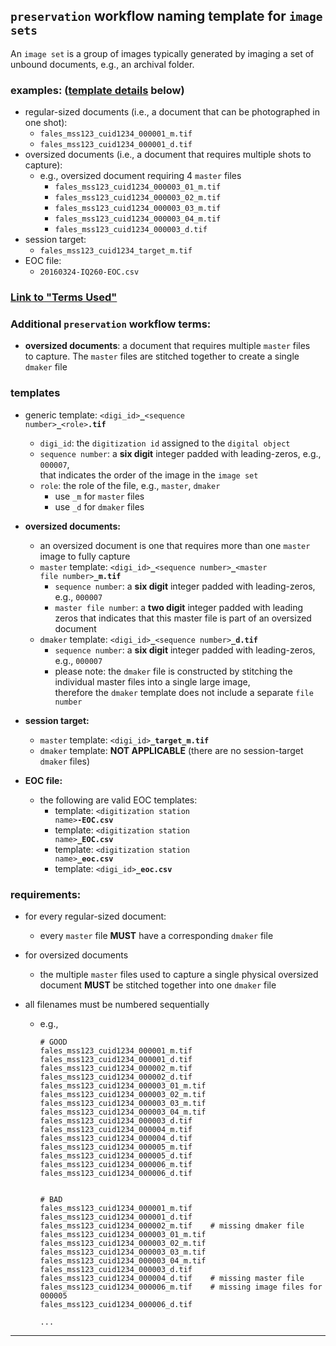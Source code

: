 ## `preservation` workflow naming template for `image sets`

An `image set` is a group of images typically generated by imaging a set of unbound documents, e.g., an archival folder.

### examples: ([template details](#template) below)
  * regular-sized documents (i.e., a document that can be photographed in one shot):
    * `fales_mss123_cuid1234_000001_m.tif`
    * `fales_mss123_cuid1234_000001_d.tif`
  * oversized documents (i.e., a document that requires multiple shots to capture):
    * e.g., oversized document requiring 4 `master` files
      * `fales_mss123_cuid1234_000003_01_m.tif`
      * `fales_mss123_cuid1234_000003_02_m.tif`
      * `fales_mss123_cuid1234_000003_03_m.tif`
      * `fales_mss123_cuid1234_000003_04_m.tif`
      * `fales_mss123_cuid1234_000003_d.tif`
  * session target:
    * `fales_mss123_cuid1234_target_m.tif`
  * EOC file:
    * `20160324-IQ260-EOC.csv`


### [Link to "Terms Used"](./README.md#terms-used)
### Additional `preservation` workflow terms:
  * **oversized documents**: a document that requires multiple `master` files  
    to capture. The `master` files are stitched together to create a single `dmaker` file  

  ### templates
  * generic template: <code>&lt;digi_id&gt;<b>\_</b>&lt;sequence number&gt;<b>\_</b>&lt;role&gt;<b>.tif</b></code>
    * `digi_id`: the `digitization id` assigned to the `digital object`
    * `sequence number`: a **six digit** integer padded with leading-zeros, e.g., `000007`,  
    that indicates the order of the image in the `image set`
    * `role`: the role of the file, e.g., `master`, `dmaker`
      * use `_m` for `master` files
      * use `_d` for `dmaker` files

  * **oversized documents:**
      * an oversized document is one that requires more than one `master` image to fully capture 
      * `master` template: <code>&lt;digi_id&gt;<b>\_</b>&lt;sequence number&gt;<b>\_</b>&lt;master file number&gt;<b>\_m.tif</b></code>
        * `sequence number`: a **six digit** integer padded with leading-zeros, e.g., `000007`  
        * `master file number`: a **two digit** integer padded with leading zeros that indicates that this master file is part of an oversized document
      * `dmaker` template: <code>&lt;digi_id&gt;<b>\_</b>&lt;sequence number&gt;<b>\_d.tif</b></code>
        * `sequence number`: a **six digit** integer padded with leading-zeros, e.g., `000007`  
        * please note: the `dmaker` file is constructed by stitching the individual master files into a single large image,  
          therefore the `dmaker` template does not include a separate `file number` 

  * **session target:**
    * `master` template: <code>&lt;digi_id&gt;<b>\_target_m.tif</b></code>
    * `dmaker` template: **NOT APPLICABLE** (there are no session-target `dmaker` files)

  * **EOC file:**
    * the following are valid EOC templates:
      * template: <code>&lt;digitization station name&gt;<b>\-EOC.csv</b></code>
      * template: <code>&lt;digitization station name&gt;<b>_EOC.csv</b></code>
      * template: <code>&lt;digitization station name&gt;<b>_eoc.csv</b></code>
      * template: <code>&lt;digi_id&gt;<b>_eoc.csv</b></code>

### requirements:
* for every regular-sized document:
  * every `master` file **MUST** have a corresponding `dmaker` file
* for oversized documents
  * the multiple `master` files used to capture a single physical oversized document
    **MUST** be stitched together into one `dmaker` file

* all filenames must be numbered sequentially
    * e.g., 
      ```
      # GOOD
      fales_mss123_cuid1234_000001_m.tif
      fales_mss123_cuid1234_000001_d.tif
      fales_mss123_cuid1234_000002_m.tif
      fales_mss123_cuid1234_000002_d.tif
      fales_mss123_cuid1234_000003_01_m.tif
      fales_mss123_cuid1234_000003_02_m.tif
      fales_mss123_cuid1234_000003_03_m.tif
      fales_mss123_cuid1234_000003_04_m.tif
      fales_mss123_cuid1234_000003_d.tif    
      fales_mss123_cuid1234_000004_m.tif
      fales_mss123_cuid1234_000004_d.tif
      fales_mss123_cuid1234_000005_m.tif
      fales_mss123_cuid1234_000005_d.tif
      fales_mss123_cuid1234_000006_m.tif
      fales_mss123_cuid1234_000006_d.tif
                  

      # BAD 
      fales_mss123_cuid1234_000001_m.tif
      fales_mss123_cuid1234_000001_d.tif
      fales_mss123_cuid1234_000002_m.tif    # missing dmaker file
      fales_mss123_cuid1234_000003_01_m.tif
      fales_mss123_cuid1234_000003_02_m.tif
      fales_mss123_cuid1234_000003_03_m.tif
      fales_mss123_cuid1234_000003_04_m.tif
      fales_mss123_cuid1234_000003_d.tif
      fales_mss123_cuid1234_000004_d.tif    # missing master file
      fales_mss123_cuid1234_000006_m.tif    # missing image files for 000005
      fales_mss123_cuid1234_000006_d.tif
      
      ...
      ```

---
